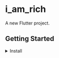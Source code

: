 # i_am_rich

A new Flutter project.

## Getting Started
<details><summary>Install</summary>
clone project về máy
git clone https://github.com/ZzlinhzZ/cross-platform.git

Chuyển đến lab i'm rich:
```
cd i_am_rich
```

Chạy ứng dụng:
```
flutter run 
```
